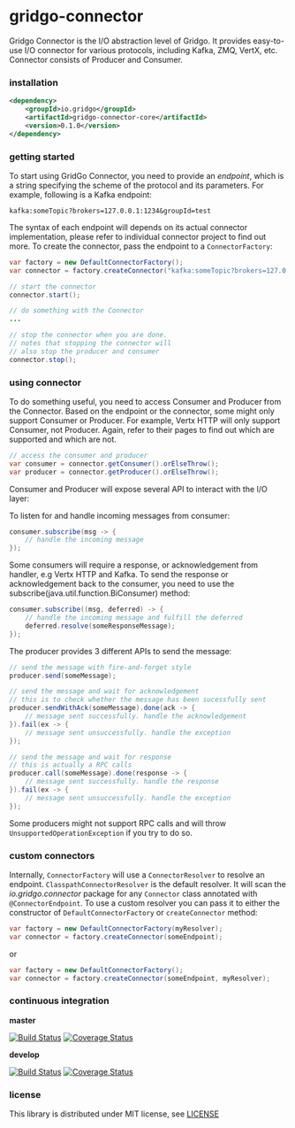 # gridgo-connector

Gridgo Connector is the I/O abstraction level of Gridgo. It provides easy-to-use I/O connector for various protocols, including Kafka, ZMQ, VertX, etc. Connector consists of Producer and Consumer.

### installation

```xml
<dependency>
    <groupId>io.gridgo</groupId>
    <artifactId>gridgo-connector-core</artifactId>
    <version>0.1.0</version>
</dependency>
```

### getting started

To start using GridGo Connector, you need to provide an *endpoint*, which is a string specifying the scheme of the protocol and its parameters. For example, following is a Kafka endpoint:

```
kafka:someTopic?brokers=127.0.0.1:1234&groupId=test
```

The syntax of each endpoint will depends on its actual connector implementation, please refer to individual connector project to find out more. To create the connector, pass the endpoint to a `ConnectorFactory`:

```java
var factory = new DefaultConnectorFactory();
var connector = factory.createConnector("kafka:someTopic?brokers=127.0.0.1:1234&groupId=test");

// start the connector
connector.start();

// do something with the Connector
...

// stop the connector when you are done.
// notes that stopping the connector will 
// also stop the producer and consumer
connector.stop();
```

### using connector

To do something useful, you need to access Consumer and Producer from the Connector. Based on the endpoint or the connector, some might only support Consumer or Producer. For example, Vertx HTTP will only support Consumer, not Producer. Again, refer to their pages to find out which are supported and which are not.

```java
// access the consumer and producer
var consumer = connector.getConsumer().orElseThrow();
var producer = connector.getProducer().orElseThrow();
```

Consumer and Producer will expose several API to interact with the I/O layer:

To listen for and handle incoming messages from consumer:

```java
consumer.subscribe(msg -> {
    // handle the incoming message
});
```

Some consumers will require a response, or acknowledgement from handler, e.g Vertx HTTP and Kafka. To send the response or acknowledgement back to the consumer, you need to use the subscribe(java.util.function.BiConsumer) method:

```java
consumer.subscribe((msg, deferred) -> {
    // handle the incoming message and fulfill the deferred
    deferred.resolve(someResponseMessage);
});
```

The producer provides 3 different APIs to send the message:

```java
// send the message with fire-and-forget style
producer.send(someMessage);

// send the message and wait for acknowledgement
// this is to check whether the message has been sucessfully sent
producer.sendWithAck(someMessage).done(ack -> {
    // message sent successfully. handle the acknowledgement
}).fail(ex -> {
    // message sent unsuccessfully. handle the exception
});

// send the message and wait for response
// this is actually a RPC calls
producer.call(someMessage).done(response -> {
    // message sent successfully. handle the response
}).fail(ex -> {
    // message sent unsuccessfully. handle the exception
});
```

Some producers might not support RPC calls and will throw `UnsupportedOperationException` if you try to do so.

### custom connectors

Internally, `ConnectorFactory` will use a `ConnectorResolver` to resolve an endpoint. `ClasspathConnectorResolver` is the default resolver. It will scan the *io.gridgo.connector* package for any `Connector` class annotated with `@ConnectorEndpoint`. To use a custom resolver you can pass it to either the constructor of `DefaultConnectorFactory` or `createConnector` method:

```java
var factory = new DefaultConnectorFactory(myResolver);
var connector = factory.createConnector(someEndpoint);
```

or

```java
var factory = new DefaultConnectorFactory();
var connector = factory.createConnector(someEndpoint, myResolver);
```

### continuous integration

**master**

[![Build Status](https://travis-ci.com/gridgo/gridgo-connector.svg?branch=master)](https://travis-ci.com/gridgo/gridgo-connector)
[![Coverage Status](https://coveralls.io/repos/github/gridgo/gridgo-connector/badge.svg?branch=master&maxAge=86400)](https://coveralls.io/github/gridgo/gridgo-connector?branch=master)

**develop**

[![Build Status](https://travis-ci.com/gridgo/gridgo-connector.svg?branch=develop)](https://travis-ci.com/gridgo/gridgo-connector)
[![Coverage Status](https://coveralls.io/repos/github/gridgo/gridgo-connector/badge.svg?branch=develop&maxAge=86400)](https://coveralls.io/github/gridgo/gridgo-connector?branch=develop)

### license

This library is distributed under MIT license, see [LICENSE](LICENSE)
